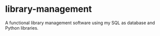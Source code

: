 # library-management
A functional library management software using my SQL as database and Python libraries. 

